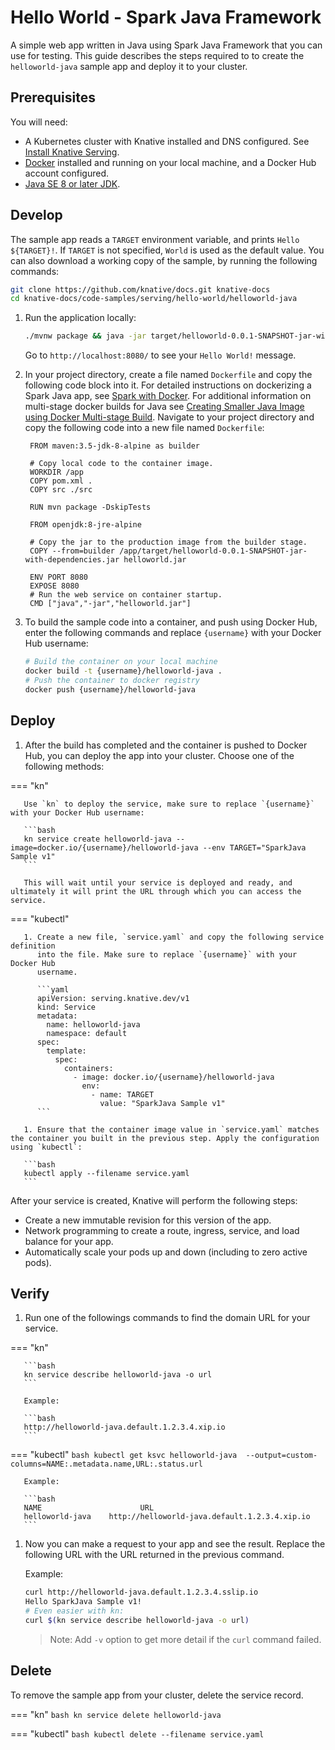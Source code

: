 # Hello World - Spark Java Framework

A simple web app written in Java using Spark Java Framework that you can use for
testing.
This guide describes the steps required to to create the `helloworld-java` sample app and deploy it to your cluster.

## Prerequisites

You will need:

- A Kubernetes cluster with Knative installed and DNS configured. See
  [Install Knative Serving](https://knative.dev/docs/install/serving/install-serving-with-yaml).
- [Docker](https://www.docker.com) installed and running on your local machine,
  and a Docker Hub account configured.
- [Java SE 8 or later JDK](http://www.oracle.com/technetwork/java/javase/downloads/index.html).

## Develop

The sample app reads a `TARGET` environment variable, and prints `Hello ${TARGET}!`.
If `TARGET` is not specified, `World` is used as the default value.
You can also download a working copy of the sample, by running the
following commands:

```bash
git clone https://github.com/knative/docs.git knative-docs
cd knative-docs/code-samples/serving/hello-world/helloworld-java
```

1. Run the application locally:

   ```bash
   ./mvnw package && java -jar target/helloworld-0.0.1-SNAPSHOT-jar-with-dependencies.jar
   ```

   Go to `http://localhost:8080/` to see your `Hello World!` message.

1. In your project directory, create a file named `Dockerfile` and copy the following code
   block into it. For detailed instructions on dockerizing a Spark Java
   app, see [Spark with Docker](http://sparkjava.com/tutorials/docker). For
   additional information on multi-stage docker builds for Java see
   [Creating Smaller Java Image using Docker Multi-stage Build](https://github.com/arun-gupta/docker-java-multistage). Navigate to your project directory and copy the following code into a new file named `Dockerfile`:

   ```docker
    FROM maven:3.5-jdk-8-alpine as builder

    # Copy local code to the container image.
    WORKDIR /app
    COPY pom.xml .
    COPY src ./src

    RUN mvn package -DskipTests

    FROM openjdk:8-jre-alpine

    # Copy the jar to the production image from the builder stage.
    COPY --from=builder /app/target/helloworld-0.0.1-SNAPSHOT-jar-with-dependencies.jar helloworld.jar

    ENV PORT 8080
    EXPOSE 8080
    # Run the web service on container startup.
    CMD ["java","-jar","helloworld.jar"]
   ```

1. To build the sample code into a container, and push using Docker Hub, enter the following commands and replace `{username}` with your Docker Hub username:

   ```bash
   # Build the container on your local machine
   docker build -t {username}/helloworld-java .
   # Push the container to docker registry
   docker push {username}/helloworld-java
   ```

## Deploy

1. After the build has completed and the container is pushed to Docker Hub, you
   can deploy the app into your cluster. Choose one of the following methods:


=== "kn"

       Use `kn` to deploy the service, make sure to replace `{username}` with your Docker Hub username:

       ```bash
       kn service create helloworld-java --image=docker.io/{username}/helloworld-java --env TARGET="SparkJava Sample v1"
       ```

       This will wait until your service is deployed and ready, and ultimately it will print the URL through which you can access the service.


=== "kubectl"

       1. Create a new file, `service.yaml` and copy the following service definition
          into the file. Make sure to replace `{username}` with your Docker Hub
          username.

          ```yaml
          apiVersion: serving.knative.dev/v1
          kind: Service
          metadata:
            name: helloworld-java
            namespace: default
          spec:
            template:
              spec:
                containers:
                  - image: docker.io/{username}/helloworld-java
                    env:
                      - name: TARGET
                        value: "SparkJava Sample v1"
          ```

       1. Ensure that the container image value in `service.yaml` matches the container you built in the previous step. Apply the configuration using `kubectl`:

       ```bash
       kubectl apply --filename service.yaml
       ```





   After your service is created, Knative will perform the following steps:

   - Create a new immutable revision for this version of the app.
   - Network programming to create a route, ingress, service, and load balance
     for your app.
   - Automatically scale your pods up and down (including to zero active pods).

## Verify

1. Run one of the followings commands to find the domain URL for your service.


=== "kn"

       ```bash
       kn service describe helloworld-java -o url
       ```

       Example:

       ```bash
       http://helloworld-java.default.1.2.3.4.xip.io
       ```

=== "kubectl"
       ```bash
       kubectl get ksvc helloworld-java  --output=custom-columns=NAME:.metadata.name,URL:.status.url
       ```

       Example:

       ```bash
       NAME                      URL
       helloworld-java    http://helloworld-java.default.1.2.3.4.xip.io
       ```





1. Now you can make a request to your app and see the result. Replace
   the following URL with the URL returned in the previous command.

   Example:

   ```bash
   curl http://helloworld-java.default.1.2.3.4.sslip.io
   Hello SparkJava Sample v1!
   # Even easier with kn:
   curl $(kn service describe helloworld-java -o url)
   ```

   > Note: Add `-v` option to get more detail if the `curl` command failed.

## Delete

To remove the sample app from your cluster, delete the service record.


=== "kn"
    ```bash
    kn service delete helloworld-java
    ```

=== "kubectl"
    ```bash
    kubectl delete --filename service.yaml
    ```
